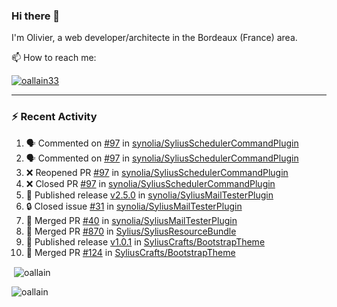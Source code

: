 ### Hi there 👋

I'm Olivier, a web developer/architecte in the Bordeaux (France) area.

📫 How to reach me:

<p> <a href="https://twitter.com/oallain33" target="blank"><img src="https://img.shields.io/twitter/follow/oallain33?logo=twitter&style=for-the-badge" alt="oallain33" /></a> </p>

---

### :zap: Recent Activity

<!--START_SECTION:activity-->
1. 🗣 Commented on [#97](https://github.com/synolia/SyliusSchedulerCommandPlugin/pull/97#issuecomment-2072964834) in [synolia/SyliusSchedulerCommandPlugin](https://github.com/synolia/SyliusSchedulerCommandPlugin)
2. 🗣 Commented on [#97](https://github.com/synolia/SyliusSchedulerCommandPlugin/pull/97#issuecomment-2072139322) in [synolia/SyliusSchedulerCommandPlugin](https://github.com/synolia/SyliusSchedulerCommandPlugin)
3. ❌ Reopened PR [#97](https://github.com/synolia/SyliusSchedulerCommandPlugin/pull/97) in [synolia/SyliusSchedulerCommandPlugin](https://github.com/synolia/SyliusSchedulerCommandPlugin)
4. ❌ Closed PR [#97](https://github.com/synolia/SyliusSchedulerCommandPlugin/pull/97) in [synolia/SyliusSchedulerCommandPlugin](https://github.com/synolia/SyliusSchedulerCommandPlugin)
5. 🚀 Published release [v2.5.0](https://github.com/synolia/SyliusMailTesterPlugin/releases/tag/v2.5.0) in [synolia/SyliusMailTesterPlugin](https://github.com/synolia/SyliusMailTesterPlugin)
6. 🔒 Closed issue [#31](https://github.com/synolia/SyliusMailTesterPlugin/issues/31) in [synolia/SyliusMailTesterPlugin](https://github.com/synolia/SyliusMailTesterPlugin)
7. 🎉 Merged PR [#40](https://github.com/synolia/SyliusMailTesterPlugin/pull/40) in [synolia/SyliusMailTesterPlugin](https://github.com/synolia/SyliusMailTesterPlugin)
8. 🎉 Merged PR [#870](https://github.com/Sylius/SyliusResourceBundle/pull/870) in [Sylius/SyliusResourceBundle](https://github.com/Sylius/SyliusResourceBundle)
9. 🚀 Published release [v1.0.1](https://github.com/SyliusCrafts/BootstrapTheme/releases/tag/v1.0.1) in [SyliusCrafts/BootstrapTheme](https://github.com/SyliusCrafts/BootstrapTheme)
10. 🎉 Merged PR [#124](https://github.com/SyliusCrafts/BootstrapTheme/pull/124) in [SyliusCrafts/BootstrapTheme](https://github.com/SyliusCrafts/BootstrapTheme)
<!--END_SECTION:activity-->

<p>&nbsp;<img align="center" src="https://github-readme-stats.vercel.app/api?username=oallain&show_icons=true&locale=en" alt="oallain" /></p>

<p><img align="center" src="https://github-readme-streak-stats.herokuapp.com/?user=oallain&" alt="oallain" /></p>

